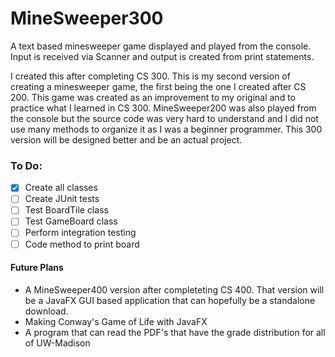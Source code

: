 # MineSweeper300
A text based minesweeper game displayed and played from the console.  Input is received via Scanner and output is created from print statements.

I created this after completing CS 300. This is my second version of creating a minesweeper game, the first being the one I created after CS 200. This game was created as an improvement to my original and to practice what I learned in CS 300. MineSweeper200 was also played from the console but the source code was very hard to understand and I did not use many methods to organize it as I was a beginner programmer. This 300 version will be designed better and be an actual project.

### To Do:
- [x] Create all classes
- [ ] Create JUnit tests
- [ ] Test BoardTile class
- [ ] Test GameBoard class
- [ ] Perform integration testing
- [ ] Code method to print board

#### Future Plans
- A MineSweeper400 version after completeting CS 400. That version will be a JavaFX GUI based application that can hopefully be a standalone download.
- Making Conway's Game of Life with JavaFX
- A program that can read the PDF's that have the grade distribution for all of UW-Madison
